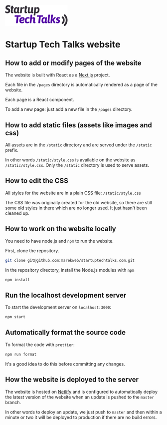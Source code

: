 <img src="static/startuptechtalks.png" width="200">

# Startup Tech Talks website

## How to add or modify pages of the website

The website is built with React as a [Next.js](https://nextjs.org/) project.

Each file in the `/pages` directory is automatically rendered as a page of the website.

Each page is a React component.

To add a new page: just add a new file in the `/pages` directory.

## How to add static files (assets like images and css)

All assets are in the `/static` directory and are served under the `/static` prefix.

In other words `/static/style.css` is available on the website as `/static/style.css`. Only the `/static` directory is used to serve assets.

## How to edit the CSS

All styles for the website are in a plain CSS file: `/static/style.css`

The CSS file was originally created for the old website, so there are still some old styles in there which are no longer used. It just hasn't been cleaned up.

## How to work on the website locally

You need to have node.js and `npm` to run the website.

First, clone the repository.

```sh
git clone git@github.com:marekweb/startuptechtalks.com.git
```

In the repository directory, install the Node.js modules with `npm`

```sh
npm install
```

## Run the localhost development server

To start the development server on `localhost:3000`:

```sh
npm start
```

## Automatically format the source code

To format the code with `prettier`:

```sh
npm run format
```

It's a good idea to do this before committing any changes.

## How the website is deployed to the server

The website is hosted on [Netlify](https://www.netlify.com/) and is configured to automatically deploy the latest version of the website when an update is pushed to the `master` branch.

In other words to deploy an update, we just push to `master` and then within a minute or two it will be deployed to production if there are no build errors.
